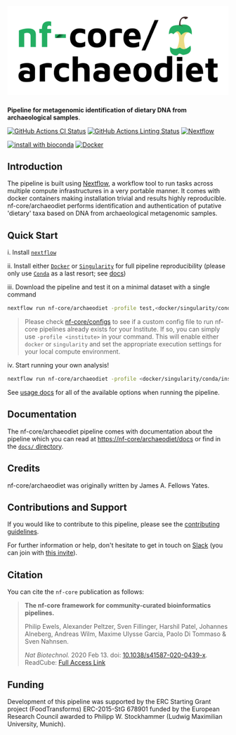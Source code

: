 # ![nf-core/archaeodiet](docs/images/nf-core-archaeodiet_logo.png)

**Pipeline for metagenomic identification of dietary DNA from archaeological samples**.

[![GitHub Actions CI Status](https://github.com/nf-core/archaeodiet/workflows/nf-core%20CI/badge.svg)](https://github.com/nf-core/archaeodiet/actions)
[![GitHub Actions Linting Status](https://github.com/nf-core/archaeodiet/workflows/nf-core%20linting/badge.svg)](https://github.com/nf-core/archaeodiet/actions)
[![Nextflow](https://img.shields.io/badge/nextflow-%E2%89%A519.10.0-brightgreen.svg)](https://www.nextflow.io/)

[![install with bioconda](https://img.shields.io/badge/install%20with-bioconda-brightgreen.svg)](http://bioconda.github.io/)
[![Docker](https://img.shields.io/docker/automated/nfcore/archaeodiet.svg)](https://hub.docker.com/r/nfcore/archaeodiet)

## Introduction

The pipeline is built using [Nextflow](https://www.nextflow.io), a workflow tool to run tasks across multiple compute infrastructures in a very portable manner. It comes with docker containers making installation trivial and results highly reproducible. nf-core/archaeodiet performs identification and authentication of putative 'dietary' taxa based on DNA from archaeological metagenomic samples.

## Quick Start

i. Install [`nextflow`](https://nf-co.re/usage/installation)

ii. Install either [`Docker`](https://docs.docker.com/engine/installation/) or [`Singularity`](https://www.sylabs.io/guides/3.0/user-guide/) for full pipeline reproducibility (please only use [`Conda`](https://conda.io/miniconda.html) as a last resort; see [docs](https://nf-co.re/usage/configuration#basic-configuration-profiles))

iii. Download the pipeline and test it on a minimal dataset with a single command

```bash
nextflow run nf-core/archaeodiet -profile test,<docker/singularity/conda/institute>
```

> Please check [nf-core/configs](https://github.com/nf-core/configs#documentation) to see if a custom config file to run nf-core pipelines already exists for your Institute. If so, you can simply use `-profile <institute>` in your command. This will enable either `docker` or `singularity` and set the appropriate execution settings for your local compute environment.

iv. Start running your own analysis!

<!-- TODO nf-core: Update the default command above used to run the pipeline -->

```bash
nextflow run nf-core/archaeodiet -profile <docker/singularity/conda/institute> --input '*.fastq.gz'
```

See [usage docs](docs/usage.md) for all of the available options when running the pipeline.

## Documentation

The nf-core/archaeodiet pipeline comes with documentation about the pipeline which you can read at [https://nf-core/archaeodiet/docs](https://nf-core/archaeodiet/docs) or find in the [`docs/` directory](docs).

<!-- TODO nf-core: Add a brief overview of what the pipeline does and how it works -->

## Credits

nf-core/archaeodiet was originally written by James A. Fellows Yates.

## Contributions and Support

If you would like to contribute to this pipeline, please see the [contributing guidelines](.github/CONTRIBUTING.md).

For further information or help, don't hesitate to get in touch on [Slack](https://nfcore.slack.com/channels/archaeodiet) (you can join with [this invite](https://nf-co.re/join/slack)).

## Citation

<!-- TODO nf-core: Add citation for pipeline after first release. Uncomment lines below and update Zenodo doi. -->
<!-- If you use  nf-core/archaeodiet for your analysis, please cite it using the following doi: [10.5281/zenodo.XXXXXX](https://doi.org/10.5281/zenodo.XXXXXX) -->

You can cite the `nf-core` publication as follows:

> **The nf-core framework for community-curated bioinformatics pipelines.**
>
> Philip Ewels, Alexander Peltzer, Sven Fillinger, Harshil Patel, Johannes Alneberg, Andreas Wilm, Maxime Ulysse Garcia, Paolo Di Tommaso & Sven Nahnsen.
>
> _Nat Biotechnol._ 2020 Feb 13. doi: [10.1038/s41587-020-0439-x](https://dx.doi.org/10.1038/s41587-020-0439-x).
> ReadCube: [Full Access Link](https://rdcu.be/b1GjZ)

## Funding

Development of this pipeline was supported by the ERC Starting Grant project (FoodTransforms) ERC-2015-StG 678901 funded by the European Research Council awarded to Philipp W. Stockhammer (Ludwig Maximilian University, Munich). 
